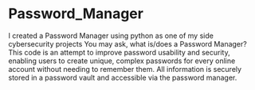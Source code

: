 # Password_Manager
I created a Password Manager using python as one of my side cybersecurity projects
You may ask, what is/does a Password Manager?
This code is an attempt to improve password usability and security, enabling users to create unique, complex passwords for every online account without needing to remember them. All information is securely stored in a password vault and accessible via the password manager.
